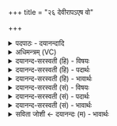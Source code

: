 +++
title = "२६ देवीरापऽएष वो"

+++
<details><summary>पदपाठः - दयानन्दादि</summary>

देवीः॑। आ॒पः॒। ए॒षः। वः॒। गर्भः॑। तम्। सुप्री॑त॒मिति॒ सुऽप्री॑तम्। सुभृ॑त॒मिति॒ सुऽभृ॑तम्। बि॒भृ॒त॒। देव॑ सो॒म॒। ए॒षः। ते॒। लो॒कः। तस्मि॑न्। शम्। च॒। वक्ष्व॑। परि॑। च॒। व॒क्ष्व॒। २६।
</details>

<details><summary>अधिमन्त्रम् (VC)</summary>

- गृहपतयो देवताः
- अत्रिर्ऋषिः
- स्वराड् आर्षी बृहती
- मध्यमः
</details>

<details><summary>दयानन्द-सरस्वती (हि) - विषयः</summary>

अब विवाहित स्त्रियों को करने योग्य उपदेश अगले मन्त्र में किया जाता है ॥
</details>

<details><summary>दयानन्द-सरस्वती (हि) - पदार्थः</summary>

पदार्थान्वयभाषाः -  हे (आपः) समस्त शुभ गुण, कर्म्म और विद्यार्थी में व्याप्त होनेवाली (देवीः) अति शोभायुक्त स्त्रीजनो ! तुम सब (यः) जो (एषः) यह (वः) तुम्हारा (गर्भः) गर्भ (लोकः) पुत्र आदि के साथ सुखदायक है, (तम्) उसको (सुप्रीतम्) श्रेष्ठ प्रीति के साथ (सुभृतम्) जैसे उत्तम रक्षा से धारण किया जाय वैसे (बिभृत) धारण और उस की रक्षा करो। हे (देव) दिव्य गुणों से मनोहर (सोम) ऐश्वर्य्ययुक्त ! तू जो (एषः) यह (ते) तुम्हारा (लोकः) देखने योग्य पुत्र, स्त्री, भृत्यादि सुखकारक गृहाश्रम है, (तस्मिन्) इस के निमित्त (शम्) सुख (च) और शिक्षा (वक्ष्व) पहुँचा (च) तथा इसकी रक्षा (परिवक्ष्व) सब प्रकार कर ॥२६॥
</details>

<details><summary>दयानन्द-सरस्वती (हि) - भावार्थः</summary>

भावार्थभाषाः -  पढ़ी हुई स्त्री यथोक्त विवाह की विधि से विद्वान् पति को प्राप्त होकर उस को आनन्दित कर परस्पर प्रसन्नता के अनुकूल गर्भ को धारण करे। वह पति भी स्त्री की रक्षा और उसकी प्रसन्नता करने को नित्य उत्साही हो ॥२६॥
</details>

<details><summary>दयानन्द-सरस्वती (सं) - विषयः</summary>

अथ विवाहितस्त्रीभ्यः कर्त्तव्यमुपदिश्यते ॥
</details>

<details><summary>दयानन्द-सरस्वती (सं) - पदार्थः</summary>

पदार्थान्वयभाषाः -  हे आपो देवीर्देव्यः ! यूयं वो युष्माकं य एषो गर्भो लोकस्तं सुप्रीतं सुभृतं यथा स्यात् तथा बिभृत। हे देव ! सोम य एष ते तव लोकोऽस्ति, तस्मिन् शं चाच्छिक्षां वक्ष्व चाद् रक्षणं परिवक्ष्व ॥२६॥
</details>

<details><summary>दयानन्द-सरस्वती (सं) - भावार्थः</summary>

भावार्थभाषाः -  विदुषी स्त्री यथोक्तविवाहविधिना विद्वांसं पतिं प्राप्य, तन्मनोरञ्जनपुरःसरं गर्भमादधीत, स च पतिः स्त्रीरक्षणे तन्मनोरञ्जने च नित्यमुत्सहेत ॥२६॥
</details>

<details><summary>सविता जोशी ← दयानन्दः (म) - भावार्थः</summary>

भावार्थभाषाः -  विदुषी स्त्रीने विद्वान पतीशी विवाह करून त्याला प्रसन्न करावे व परस्पर प्रसन्नतेने गर्भ धारण करावा. पतीनेही स्त्रीचे रक्षण करून तिला सदैव प्रसन्न ठेवावे.
</details>